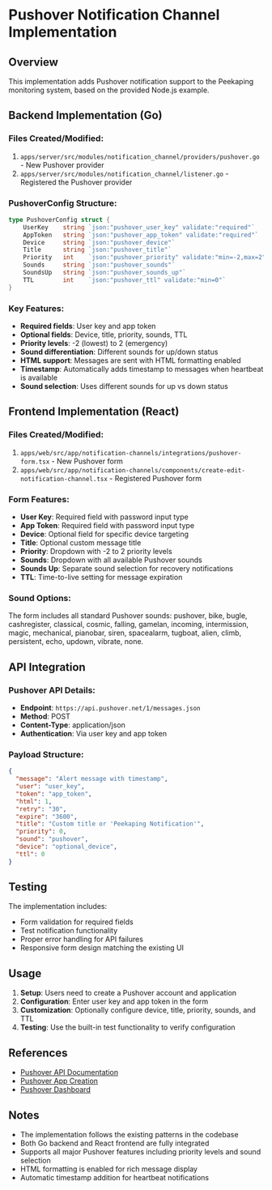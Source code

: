 # Pushover Notification Channel Implementation

## Overview
This implementation adds Pushover notification support to the Peekaping monitoring system, based on the provided Node.js example.

## Backend Implementation (Go)

### Files Created/Modified:
1. `apps/server/src/modules/notification_channel/providers/pushover.go` - New Pushover provider
2. `apps/server/src/modules/notification_channel/listener.go` - Registered the Pushover provider

### PushoverConfig Structure:
```go
type PushoverConfig struct {
    UserKey    string `json:"pushover_user_key" validate:"required"`
    AppToken   string `json:"pushover_app_token" validate:"required"`
    Device     string `json:"pushover_device"`
    Title      string `json:"pushover_title"`
    Priority   int    `json:"pushover_priority" validate:"min=-2,max=2"`
    Sounds     string `json:"pushover_sounds"`
    SoundsUp   string `json:"pushover_sounds_up"`
    TTL        int    `json:"pushover_ttl" validate:"min=0"`
}
```

### Key Features:
- **Required fields**: User key and app token
- **Optional fields**: Device, title, priority, sounds, TTL
- **Priority levels**: -2 (lowest) to 2 (emergency)
- **Sound differentiation**: Different sounds for up/down status
- **HTML support**: Messages are sent with HTML formatting enabled
- **Timestamp**: Automatically adds timestamp to messages when heartbeat is available
- **Sound selection**: Uses different sounds for up vs down status

## Frontend Implementation (React)

### Files Created/Modified:
1. `apps/web/src/app/notification-channels/integrations/pushover-form.tsx` - New Pushover form
2. `apps/web/src/app/notification-channels/components/create-edit-notification-channel.tsx` - Registered Pushover form

### Form Features:
- **User Key**: Required field with password input type
- **App Token**: Required field with password input type
- **Device**: Optional field for specific device targeting
- **Title**: Optional custom message title
- **Priority**: Dropdown with -2 to 2 priority levels
- **Sounds**: Dropdown with all available Pushover sounds
- **Sounds Up**: Separate sound selection for recovery notifications
- **TTL**: Time-to-live setting for message expiration

### Sound Options:
The form includes all standard Pushover sounds: pushover, bike, bugle, cashregister, classical, cosmic, falling, gamelan, incoming, intermission, magic, mechanical, pianobar, siren, spacealarm, tugboat, alien, climb, persistent, echo, updown, vibrate, none.

## API Integration

### Pushover API Details:
- **Endpoint**: `https://api.pushover.net/1/messages.json`
- **Method**: POST
- **Content-Type**: application/json
- **Authentication**: Via user key and app token

### Payload Structure:
```json
{
  "message": "Alert message with timestamp",
  "user": "user_key",
  "token": "app_token",
  "html": 1,
  "retry": "30",
  "expire": "3600",
  "title": "Custom title or 'Peekaping Notification'",
  "priority": 0,
  "sound": "pushover",
  "device": "optional_device",
  "ttl": 0
}
```

## Testing

The implementation includes:
- Form validation for required fields
- Test notification functionality
- Proper error handling for API failures
- Responsive form design matching the existing UI

## Usage

1. **Setup**: Users need to create a Pushover account and application
2. **Configuration**: Enter user key and app token in the form
3. **Customization**: Optionally configure device, title, priority, sounds, and TTL
4. **Testing**: Use the built-in test functionality to verify configuration

## References

- [Pushover API Documentation](https://pushover.net/api)
- [Pushover App Creation](https://pushover.net/apps/build)
- [Pushover Dashboard](https://pushover.net/)

## Notes

- The implementation follows the existing patterns in the codebase
- Both Go backend and React frontend are fully integrated
- Supports all major Pushover features including priority levels and sound selection
- HTML formatting is enabled for rich message display
- Automatic timestamp addition for heartbeat notifications